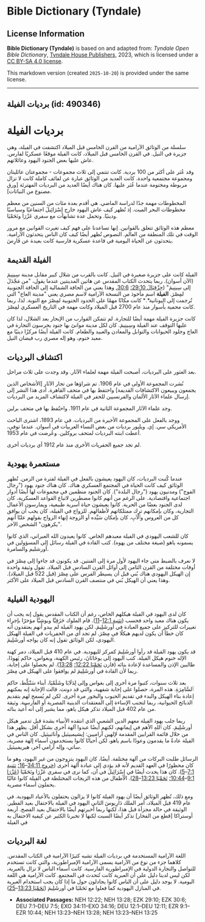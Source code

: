 # Bible Dictionary (Tyndale)

## License Information

**Bible Dictionary (Tyndale)** is based on and adapted from: _Tyndale Open Bible Dictionary_, [Tyndale House Publishers](https://tyndaleopenresources.com/), 2023, which is licensed under a [CC BY-SA 4.0 license](https://creativecommons.org/licenses/by-sa/4.0/legalcode.en).

This markdown version (created `2025-10-20`) is provided under the same license.



--------------------------------

## برديات الفيلة (id: 490346)

برديات الفيلة
=============

سلسلة من الوثائق الآرامية من القرن الخامس قبل الميلاد اكتشفت في الفيلة، وهي جزيرة في النيل. في القرن الخامس قبل الميلاد، كانت الفيلة موقعًا عسكريًا لفارس. عاش عليها بعض الجنود اليهود وعائلاتهم.

وقد عُثر على أكثر من 100 بردية. كانت تنتمي إلى ثلاث مجموعات \- مجموعتان عائليتان ومجموعة مجتمعية واحدة. كانت العديد من الوثائق عبارة عن لفائف كاملة كانت لا تزال مربوطة ومختومة عندما عُثر عليها. كان هناك أيضًا العديد من البرديات المهترئة \[ورق مصنوع من النباتات].

المخطوطات مهمة جدًا لدراسة الماضي. هي أقدم بعدة مئات من السنين من معظم مخطوطات البحر الميت. إذ تُظهر كيف عاش اليهود خارج إِسْرَائِيلَ اجتماعيًا وسياسيًا ودينيًا. وتحمل عدة تشابهات مع سفري عَزْرَا ونَحَمْيَا.

معظم هذه الوثائق تتعلق بالقوانين. إنها تساعدنا على فهم كيف تغيرت القوانين مع مرور الوقت في تلك المنطقة من العالم. النصوص تُظهر أيضًا كيف كان الناس يتحدثون الآرامية. يتحدثون عن الحياة اليومية في قاعدة عسكرية فارسية كانت بعيدة عن فَارِسَ.

الفيلة القديمة
--------------

الفيلة كانت على جزيرة صغيرة في النيل. كانت بالقرب من شلال كبير مقابل مدينة سِينِيمَ (الآن أسوان). ربما يتحدث الكتاب المقدس عن هاتين المدينتين عندما يقول، "من مَجْدَلَ إلى سِينِيمَ" ([حِزْقِيَالَ 29:10؛](https://ref.ly/Ezek29:10) [30:6\.](https://ref.ly/Ezek30:6) وهذا يعني من الحافة الشمالية إلى الحافة الجنوبية لمِصْرَ. **الفيلة** اسم مأخوذ من النسخة الآرامية لاسم مصري يعني "مدينة العاج" التي تُرجمت إلى اليونانية*.* كانت مكانًا مهمًا على الحدود الجنوبية لمِصْرَ مع النوبة. لذا، ربما كانت محمية بأسوار منذ عام 2700 قبل الميلاد وكانت مهمة في التاريخ العسكري لمِصْرَ.

كانت جزيرة الفيلة مهمة أيضًا للتجارة. لم تتمكن القوارب من الإبحار بعد الشلال، لذا كان عليها التوقف عند الفيلة وسِينِيمَ. كان لكل مدينة موانئ بها جنود يحرسون التجارة في العاج وجلود الحيوانات والتوابل والمعادن والعبيد والطعام. كانت الفيلة أيضًا مركزًا دينيًا مع معبد خنوم، وهو إله مصري رب فيضان النيل.

اكتشاف البرديات
---------------

بعد العثور على البرديات، أصبحت الفيلة مهمة لعلماء الآثار. وقد وجدت على ثلاث مراحل.

نُشرت المجموعة الأولى في عام 1906\. تم شراؤها من تجار الآثار \[الأشخاص الذين يجمعون ويبيعون الاكتشافات القديمة] واحتفظ بها في متحف القاهرة. أدى هذا النشر إلى إرسال علماء الآثار الألمان والفرنسيين للحفر في الفيلة لاكتشاف المزيد من البرديات.

وجد علماء الآثار المجموعة الثانية في عام 1911\. واحتُفظ بها في متحف برلين.

ووجد بالفعل على المجموعة الأخيرة من البرديات. في عام 1893، اشترى الباحث الأمريكي سي. إي. ويلبور برديات من بعض النساء العربيات في أسوان. عندما توفي، أعطت ابنته البرديات لمتحف بروكلين. وعُرضت في عام 1953\.

لم تجد جميع الحفريات الأخرى منذ عام 1912 أي برديات أخرى.

مستعمرة يهودية
--------------

عندما كُتبت البرديات، كان اليهود يعيشون بالفعل في الفيلة لفترة من الزمن. تُظهر الوثائق كيف كانت الحياة في المجتمع العسكري هناك. كان هناك جنود يهود ("رجال الفوج") ومدنيون يهود ("رجال البلدة"). كان الجنود منظمين في مجموعات لها أيضًا أدوار اجتماعية واقتصادية. على الرغم من أنهم كانوا مضطرين لاتباع القواعد العسكرية، كان لدى الجنود بعضًا من الحرية. كانوا يعيشون حياة أسرية طبيعية، ويمارسون الأعمال التجارية، وكان بإمكانهم ترك ممتلكاتهم لأطفالهم. للزواج في الفيلة، كان يجب أن يوافق كل من العروس وٱلْآبِ. كان بإمكان سَيِّده أو الزوجة إنهاء الزواج بقولهم علنًا أنهم "يكرهون" الشخص الآخر.

كان للشعب اليهودي في الفيلة معبدهم الخاص. كانوا يعبدون الله العبراني، الذي كانوا يسمونه ياهو (صيغة مختلف من يهوه). كتب القادة في الفيلة رسائل إلى المسؤولين في أورشليم والسامرة.

لا نعرف بالضبط متى جاء اليهود لأول مرة إلى الفنتين. قد يكونون قد جاءوا إلى مِصْرَ في أوقات مختلفة من القرن الثامن إلى أوائل القرن السادس قبل الميلاد. تقول وثيقة واحدة إن الهيكل اليهودي هناك بُني قبل أن يسيطر الفرس على مِصْرَ (قبل 522 قبل الميلاد). وهذا يعني أن الهيكل بُني في منتصف القرن السادس قبل الميلاد على الأكثر.

اليهودية الفيلية
----------------

كان لدى اليهود في الفيلة هيكلهم الخاص، رغم أن الكتاب المقدس يقول إنه يجب أن يكون هناك معبد واحد فحسب ([تثنية 12:1](https://ref.ly/Deut12:1-Deut12:11)–[11](https://ref.ly/Deut12:1-Deut12:11)). قام الملوك حَزَقِيَّا ويوشِيَّا مؤخرًا بإجراء تغييرات للتركيز على جميع العبادة في أورشَلِيمَ. لكن يهود الفيلة لم يبدو أنهم يعتقدون أنه كان خطأ أن يكون لديهم هيكلًا في مِصْرَ. لم تجد أي من الحفريات في الفيلة الهيكل اليهودي، لكن الوثائق تقول إنه كان يواجه أورشَلِيمَ.

قد يكون يهود الفيلة قد رأوا أورشَلِيمَ كمركز لليهودية. في عام 410 قبل الميلاد، دمر كهنة الإله خنوم هيكل الفيلة. كتب اليهود إلى يوحَانَانَ، رئيس الكهنة، وبغواس، حاكم يَهوذَا، طالبين الإذن والمساعدة لإعادة بنائه (قارن [نَحَمْيَا 12:22؛](https://ref.ly/Neh12:22) [13:28](https://ref.ly/Neh13:28)). لم يحصلوا على إجابة، ربما لأن القادة في أورشَلِيمَ لم يوافقوا على الهيكل في مِصْرَ.

بعد ثلاث سنوات، كتبوا مرة أخرى إلى بغواس وإلى لِدَلَايَا وشَلَمْيَا، أبناء سَنْبَلَّط، حاكم ٱلسَّامِرَةِ. هذه المرة، حصلوا على إجابة شفهية، والتي قد دونت. قالت الإجابة إنه يمكنهم إعادة بناء الهيكل والبدء في تقديم الحبوب والبخور مرة أخرى. لكن لم يُسمح لهم بتقديم الذبائح الحيوانية، ربما لتجنب الإساءة إلى المعتقدات الدينية المصرية أو الفارسية. وثيقة من عام 402 قبل الميلاد تذكر هيكل ياهو، مما يشير إلى أنه أُعيد بنائه.

ربما جلب يهود الفيلة معهم الدين الشعبي الذي انتقده الأنبياء بشدة قبل تدمير هيكل أورشَلِيمَ. كان ٱللهِ الأهم في إيمانهم، لكنهم أيضًا عبدوا آلهة أخرى بشكل أقل. يظهر هذا من خلال قائمة القرابين المقدمة لإلهين آراميين: إيشيمبيثيل وأناثبيثيل. كان الناس في الفيلة عادةً ما يقدمون وعودًا باسم ياهو، لكن أحيانًا كانوا يستخدمون أسماء إلهة مصرية، ساتي، وإله آرامي آخر، هيريمبيثيل.

الرسائل طلبت البركات من آلهة مختلفة. أيضًا، كان اليهود يتزوجون من غير اليهود، وهو ما كان محظورًا في العهد القديم لأنه قد يؤدي إلى عبادة آلهة أخرى ([خروج 34:11](https://ref.ly/Exod34:11-Exod34:16)–[16؛](https://ref.ly/Exod34:11-Exod34:16) [تثنية 7:1](https://ref.ly/Deut7:1-Deut7:5)–[5](https://ref.ly/Deut7:1-Deut7:5)). كان هذا يحدث أيضًا في إِسْرَائِيلَ في آن، كما نرى في سفري عَزْرَا ونَحَمْيَا ([عَزْرَا 9:1](https://ref.ly/Ezra9:1-Ezra10:44)–[10:44؛](https://ref.ly/Ezra9:1-Ezra10:44) [نَحَمْيَا 13:23](https://ref.ly/Neh13:23-Neh13:28)–[28](https://ref.ly/Neh13:23-Neh13:28)). الأطفال من هذه الزيجات المختلطة في الفيلة كانوا غالبًا يحملون أسماء مصرية.

ومع ذلك، تُظهر الوثائق أيضًا أن يهود الفيلة كانوا لا يزالون يحتفلون بالأعياد اليهودية. في عام 419 قبل الميلاد، أمر الملك دَارِيوسَ الثاني اليهود في الفيلة بالاحتفال بعيد الفطير. الوثيقة في حالة مجزأة قبل هذا، لكنها ربما أخبرتهم أيضًا بالاحتفال بعيد الفصح. أربعة أوستراكا \[قطع من الفخار] تذكر أيضًا السبت لكنها لا تخبرنا الكثير عن كيفية الاحتفال به في الفيلة

لغة البرديات
------------

اللغة الآرامية المستخدمة في برديات الفيلة تشبه كثيرًا الآرامية في الكتاب المقدس. كلاهما جزء من نوع من الآرامية يسمى الآرامية الإمبراطورية، والتي كانت تستخدم للتواصل والتجارة الدولية في الإمبراطورية الفارسية. كانت أسماء الناس لا تزال بالعبرية، لكن ليس لدينا دليل على أن العبرية كانت تُتحدث في المجتمع. كانت الآرامية هي اللغة اليومية. لا يوجد دليل على أن الناس كانوا يجادلون حول ما إذا كان يجب استخدام العبرية في المنازل اليهودية كما فعلوا مع نَحَمْيَا في أورشَلِيمَ ([نَحَمْيَا 13:23](https://ref.ly/Neh13:23-Neh13:25)–[25](https://ref.ly/Neh13:23-Neh13:25)).

* **Associated Passages:** NEH 12:22; NEH 13:28; EZK 29:10; EZK 30:6; DEU 7:1–DEU 7:5; EXO 34:11–EXO 34:16; DEU 12:1–DEU 12:11; EZR 9:1–EZR 10:44; NEH 13:23–NEH 13:28; NEH 13:23–NEH 13:25

